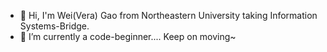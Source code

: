 - 👋 Hi, I'm Wei(Vera) Gao from Northeastern University taking Information Systems-Bridge. 
- 🌱 I’m currently a code-beginner.... Keep on moving~

<!---
vera-gao1015/vera-gao1015 is a ✨ special ✨ repository because its `README.md` (this file) appears on your GitHub profile.
You can click the Preview link to take a look at your changes.
--->
